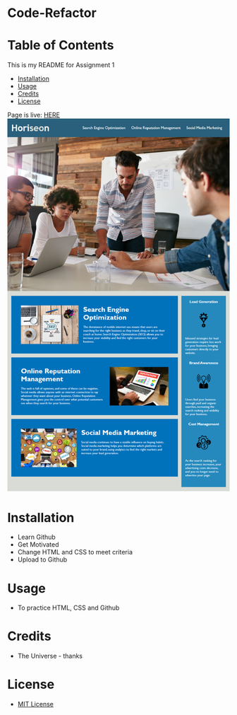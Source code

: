 # Code-Refactor

# Table of Contents

This is my README for Assignment 1
* [Installation](#installation)
* [Usage](#Usage)
* [Credits](#Credits)
* [License](#License)

Page is live: [HERE](https://kevsaj.github.io/Code-Refactor/)
![Image of site](/assets/images/01-html-css-git-homework-demo.png?raw=false "demo")


# Installation
* Learn Github
* Get Motivated
* Change HTML and CSS to meet criteria
* Upload to Github 

# Usage
* To practice HTML, CSS and Github

# Credits
* The Universe - thanks

# License
* [MIT License](https://github.com/kevsaj/Code-Refactor/blob/main/LICENSE)